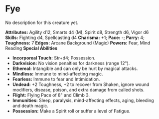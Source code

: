 # Fye

No description for this creature yet.

**Attributes:** Agility d12, Smarts d4 (M), Spirit d8, Strength d6,
Vigor d6
**Skills:** Fighting d4, Spellcasting d4
**Charisma:** +1; **Pace:** -; **Parry:** 4; **Toughness:** 7
**Edges:** Arcane Background (Magic)
**Powers:** Fear, Mind Reading
**Special Abilities**

- **Incorporeal Touch:** Str+d4; Possession.
- **Darkvision:** No vision penalties for darkness (range 12").
- **Ethereal:** Intangible and can only be hurt by magical attacks.
- **Mindless:** Immune to mind-affecting magic.
- **Fearless:** Immune to fear and Intimidation.
- **Undead:** +2 Toughness, +2 to recover from Shaken, ignore wound
modifiers, disease, poison, and extra damage from called shots.
- **Flight:** Flying Pace of 8" and Climb 3.
- **Immunities:** Sleep, paralysis, mind-affecting effects, aging,
bleeding and death magic.
- **Possession:** Make a Spirit roll or suffer a level of Fatigue.
